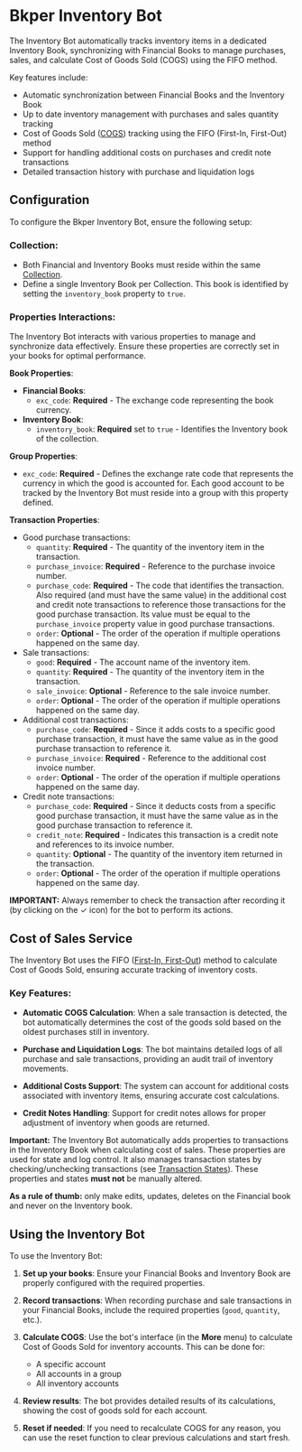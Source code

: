 # Bkper Inventory Bot

The Inventory Bot automatically tracks inventory items in a dedicated Inventory Book, synchronizing with Financial Books to manage purchases, sales, and calculate Cost of Goods Sold (COGS) using the FIFO method.

Key features include:

- Automatic synchronization between Financial Books and the Inventory Book
- Up to date inventory management with purchases and sales quantity tracking
- Cost of Goods Sold ([COGS](https://www.investopedia.com/terms/c/cogs.asp)) tracking using the FIFO (First-In, First-Out) method
- Support for handling additional costs on purchases and credit note transactions
- Detailed transaction history with purchase and liquidation logs

## Configuration

To configure the Bkper Inventory Bot, ensure the following setup:

### Collection:
   - Both Financial and Inventory Books must reside within the same [Collection](https://help.bkper.com/en/articles/4208937-collections).
   - Define a single Inventory Book per Collection. This book is identified by setting the `inventory_book` property to `true`.

### Properties Interactions:

   The Inventory Bot interacts with various properties to manage and synchronize data effectively. Ensure these properties are correctly set in your books for optimal performance.

   **Book Properties**:
   - **Financial Books**:
     - `exc_code`: **Required** - The exchange code representing the book currency.
   - **Inventory Book**:
     - `inventory_book`: **Required** set to `true` - Identifies the Inventory book of the collection.

   **Group Properties**:
   - `exc_code`: **Required** - Defines the exchange rate code that represents the currency in which the good is accounted for. Each good account to be tracked by the Inventory Bot must reside into a group with this property defined.

   **Transaction Properties**:
- Good purchase transactions:
   - `quantity`: **Required** - The quantity of the inventory item in the transaction.
   - `purchase_invoice`: **Required** - Reference to the purchase invoice number.
   - `purchase_code`: **Required** - The code that identifies the transaction. Also required (and must have the same value) in the additional cost and credit note transactions to reference those transactions for the good purchase transaction. Its value must be equal to the `purchase_invoice` property value in good purchase transactions.
   - `order`: **Optional** - The order of the operation if multiple operations happened on the same day.
- Sale transactions:
   - `good`: **Required** - The account name of the inventory item.
   - `quantity`: **Required** - The quantity of the inventory item in the transaction.
   - `sale_invoice`: **Optional** - Reference to the sale invoice number.
   - `order`: **Optional** - The order of the operation if multiple operations happened on the same day.
- Additional cost transactions:
   - `purchase_code`: **Required** - Since it adds costs to a specific good purchase transaction, it must have the same value as in the good purchase transaction to reference it.
   - `purchase_invoice`: **Required** - Reference to the additional cost invoice number.
   - `order`: **Optional** - The order of the operation if multiple operations happened on the same day.
- Credit note transactions:
   - `purchase_code`: **Required** - Since it deducts costs from a specific good purchase transaction, it must have the same value as in the good purchase transaction to reference it.
   - `credit_note`: **Required** - Indicates this transaction is a credit note and references to its invoice number.
   - `quantity`: **Optional** - The quantity of the inventory item returned in the transaction.
   - `order`: **Optional** - The order of the operation if multiple operations happened on the same day.

**IMPORTANT:** Always remember to check the transaction after recording it (by clicking on the ✓ icon) for the bot to perform its actions.

## Cost of Sales Service

The Inventory Bot uses the FIFO ([First-In, First-Out](https://medium.com/magnimetrics/first-in-first-out-fifo-inventory-costing-f0bc00096a59)) method to calculate Cost of Goods Sold, ensuring accurate tracking of inventory costs.

### Key Features:

- **Automatic COGS Calculation**: When a sale transaction is detected, the bot automatically determines the cost of the goods sold based on the oldest purchases still in inventory.

- **Purchase and Liquidation Logs**: The bot maintains detailed logs of all purchase and sale transactions, providing an audit trail of inventory movements.

- **Additional Costs Support**: The system can account for additional costs associated with inventory items, ensuring accurate cost calculations.

- **Credit Notes Handling**: Support for credit notes allows for proper adjustment of inventory when goods are returned.

**Important:**
The Inventory Bot automatically adds properties to transactions in the Inventory Book when calculating cost of sales. These properties are used for state and log control. It also manages transaction states by checking/unchecking transactions (see [Transaction States](https://help.bkper.com/en/articles/2569149-transaction-status)). These properties and states **must not** be manually altered.

**As a rule of thumb:** only make edits, updates, deletes on the Financial book and never on the Inventory book.

## Using the Inventory Bot

To use the Inventory Bot:

1. **Set up your books**: Ensure your Financial Books and Inventory Book are properly configured with the required properties.

2. **Record transactions**: When recording purchase and sale transactions in your Financial Books, include the required properties (`good`, `quantity`, etc.).

3. **Calculate COGS**: Use the bot's interface (in the **More** menu) to calculate Cost of Goods Sold for inventory accounts. This can be done for:
   - A specific account
   - All accounts in a group
   - All inventory accounts

4. **Review results**: The bot provides detailed results of its calculations, showing the cost of goods sold for each account.

5. **Reset if needed**: If you need to recalculate COGS for any reason, you can use the reset function to clear previous calculations and start fresh.